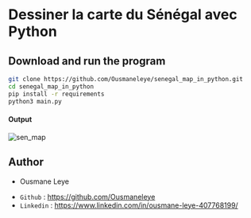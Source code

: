 # Dessiner la carte du Sénégal avec Python

## Download and run the program

```bash
git clone https://github.com/Ousmaneleye/senegal_map_in_python.git
cd senegal_map_in_python
pip install -r requirements
python3 main.py
```
#### Output
![sen_map](https://user-images.githubusercontent.com/74149780/205403646-0aa94556-06c1-44cc-aee3-6716c9e19746.png)


## Author
+ Ousmane Leye
* `Github` : https://github.com/Ousmaneleye
* `Linkedin` : https://www.linkedin.com/in/ousmane-leye-407768199/
